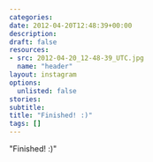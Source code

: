 ```yaml
---
categories:
date: 2012-04-20T12:48:39+00:00
description:
draft: false
resources:
- src: 2012-04-20_12-48-39_UTC.jpg
  name: "header"
layout: instagram
options:
  unlisted: false
stories:
subtitle:
title: "Finished! :)"
tags: []
---
```


"Finished! :)"
